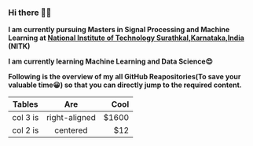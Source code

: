 ### Hi there 🤩👋

<!--
**Shrikantpatil2197/Shrikantpatil2197** is a ✨ _special_ ✨ repository because its `README.md` (this file) appears on your GitHub profile.

Here are some ideas to get you started:

- 🔭 I’m currently working on ...
- 🌱 I’m currently learning ...
- 👯 I’m looking to collaborate on ...
- 🤔 I’m looking for help with ...
- 💬 Ask me about ...
- 📫 How to reach me: ...
- 😄 Pronouns: ...
- ⚡ Fun fact: ...
-->

**I am currently pursuing Masters in Signal Processing and Machine Learning at [National Institute of Technology Surathkal,Karnataka,India](https://www.nitk.ac.in/) (NITK)**

**I am currently learning Machine Learning and Data Science😍**

**Following is the overview of my all GitHub Reapositories(To save your valuable time😀) so that you can directly jump to the required content.**

| Tables                        |       Are                                         |                                       Cool  |
| ------------------------------|:-------------------------------------------------:|--------------------------------------------:|
| col 3 is                      |                                     right-aligned |                                       $1600 |
| col 2 is                      |                                     centered      |                                         $12 |


